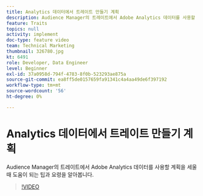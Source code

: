 ```yaml
---
title: Analytics 데이터에서 트레이트 만들기 계획
description: Audience Manager의 트레이트에서 Adobe Analytics 데이터를 사용할 계획을 세울 때 도움이 되는 팁과 요령을 알아봅니다.
feature: Traits
topics: null
activity: implement
doc-type: feature video
team: Technical Marketing
thumbnail: 326780.jpg
kt: 6491
role: Developer, Data Engineer
level: Beginner
exl-id: 37a0958d-794f-4783-8f0b-523293ae875a
source-git-commit: ea8ff5de0157659fa91341c4a4aa49de6f397192
workflow-type: tm+mt
source-wordcount: '56'
ht-degree: 0%

---
```


# Analytics 데이터에서 트레이트 만들기 계획

Audience Manager의 트레이트에서 Adobe Analytics 데이터를 사용할 계획을 세울 때 도움이 되는 팁과 요령을 알아봅니다.

>[!VIDEO](https://video.tv.adobe.com/v/330127/?quality=12&learn=on&captions=kor)
